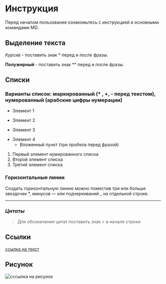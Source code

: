 # Инструкция 
Перед началом пользования ознакомьтесь с инструкцией и основными командами MD.

## Выделение текста

*Курсив* - поставить знак * перед и после фразы.

**Полужирный** - поставить знак ** перед и после фразы.

## Списки  
### Варианты список: маркированный (* , +, - перед текстом), нумерованный (арабские цифры нумерации) 
* Элемент 1  
+ Элемент 2    
* Элемент 3    
- Элемент 4
  * Вложенный пункт (три пробела перед фразой)  
1. Первый элемент нумерованного списка
2. Второй элемент списка
3. Третий элемент списка

### **Горизонтальные линии**  
Создать горизонтальную линию можно поместив три или больше звездочек *, минусов — или подчеркиваний _ на отдельной строке.
* * * * * * *

### ***Цитаты***
> Для обозначения цитат поставить знак > в начале строки

## Ссылки
[ссылка на текст](C:\Users\Игорь\Desktop\Git_Education)

## Рисунок
![cссылка на рисунок](C:\Users\Игорь\Desktop\Git_Education)


